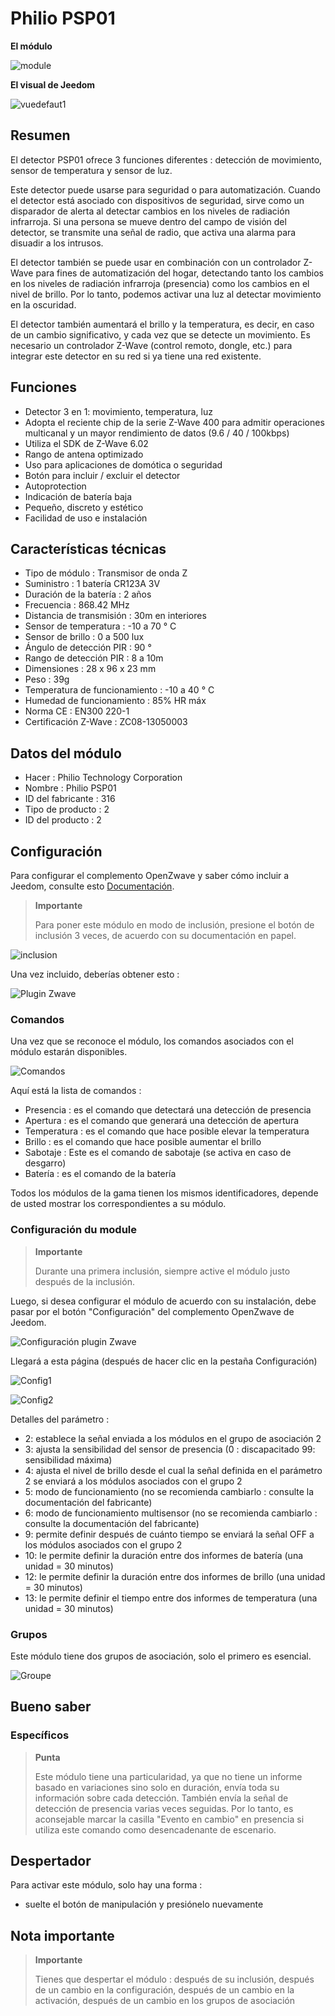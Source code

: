 # Philio PSP01

**El módulo**

![module](images/philio.psp01/module.jpg)

**El visual de Jeedom**

![vuedefaut1](images/philio.psp01/vuedefaut1.jpg)

## Resumen

El detector PSP01 ofrece 3 funciones diferentes : detección de movimiento, sensor de temperatura y sensor de luz.

Este detector puede usarse para seguridad o para automatización. Cuando el detector está asociado con dispositivos de seguridad, sirve como un disparador de alerta al detectar cambios en los niveles de radiación infrarroja. Si una persona se mueve dentro del campo de visión del detector, se transmite una señal de radio, que activa una alarma para disuadir a los intrusos.

El detector también se puede usar en combinación con un controlador Z-Wave para fines de automatización del hogar, detectando tanto los cambios en los niveles de radiación infrarroja (presencia) como los cambios en el nivel de brillo. Por lo tanto, podemos activar una luz al detectar movimiento en la oscuridad.

El detector también aumentará el brillo y la temperatura, es decir, en caso de un cambio significativo, y cada vez que se detecte un movimiento. Es necesario un controlador Z-Wave (control remoto, dongle, etc.) para integrar este detector en su red si ya tiene una red existente.

## Funciones

-   Detector 3 en 1: movimiento, temperatura, luz
-   Adopta el reciente chip de la serie Z-Wave 400 para admitir operaciones multicanal y un mayor rendimiento de datos (9.6 / 40 / 100kbps)
-   Utiliza el SDK de Z-Wave 6.02
-   Rango de antena optimizado
-   Uso para aplicaciones de domótica o seguridad
-   Botón para incluir / excluir el detector
-   Autoprotection
-   Indicación de batería baja
-   Pequeño, discreto y estético
-   Facilidad de uso e instalación

## Características técnicas

-   Tipo de módulo : Transmisor de onda Z
-   Suministro : 1 batería CR123A 3V
-   Duración de la batería : 2 años
-   Frecuencia : 868.42 MHz
-   Distancia de transmisión : 30m en interiores
-   Sensor de temperatura : -10 a 70 ° C
-   Sensor de brillo : 0 a 500 lux
-   Ángulo de detección PIR : 90 °
-   Rango de detección PIR : 8 a 10m
-   Dimensiones : 28 x 96 x 23 mm
-   Peso : 39g
-   Temperatura de funcionamiento : -10 a 40 ° C
-   Humedad de funcionamiento : 85% HR máx
-   Norma CE : EN300 220-1
-   Certificación Z-Wave : ZC08-13050003

## Datos del módulo

-   Hacer : Philio Technology Corporation
-   Nombre : Philio PSP01
-   ID del fabricante : 316
-   Tipo de producto : 2
-   ID del producto : 2

## Configuración

Para configurar el complemento OpenZwave y saber cómo incluir a Jeedom, consulte esto [Documentación](https://doc.jeedom.com/es_ES/plugins/automation%20protocol/openzwave/).

> **Importante**
>
> Para poner este módulo en modo de inclusión, presione el botón de inclusión 3 veces, de acuerdo con su documentación en papel.

![inclusion](images/philio.psp01/inclusion.jpg)

Una vez incluido, deberías obtener esto :

![Plugin Zwave](images/philio.psp01/information.jpg)

### Comandos

Una vez que se reconoce el módulo, los comandos asociados con el módulo estarán disponibles.

![Comandos](images/philio.psp01/commandes.jpg)

Aquí está la lista de comandos :

-   Presencia : es el comando que detectará una detección de presencia
-   Apertura : es el comando que generará una detección de apertura
-   Temperatura : es el comando que hace posible elevar la temperatura
-   Brillo : es el comando que hace posible aumentar el brillo
-   Sabotaje : Este es el comando de sabotaje (se activa en caso de desgarro)
-   Batería : es el comando de la batería

Todos los módulos de la gama tienen los mismos identificadores, depende de usted mostrar los correspondientes a su módulo.

### Configuración du module

> **Importante**
>
> Durante una primera inclusión, siempre active el módulo justo después de la inclusión.

Luego, si desea configurar el módulo de acuerdo con su instalación, debe pasar por el botón "Configuración" del complemento OpenZwave de Jeedom.

![Configuración plugin Zwave](images/plugin/bouton_configuration.jpg)

Llegará a esta página (después de hacer clic en la pestaña Configuración)

![Config1](images/philio.psp01/config1.jpg)

![Config2](images/philio.psp01/config2.jpg)

Detalles del parámetro :

-   2: establece la señal enviada a los módulos en el grupo de asociación 2
-   3: ajusta la sensibilidad del sensor de presencia (0 : discapacitado 99: sensibilidad máxima)
-   4: ajusta el nivel de brillo desde el cual la señal definida en el parámetro 2 se enviará a los módulos asociados con el grupo 2
-   5: modo de funcionamiento (no se recomienda cambiarlo : consulte la documentación del fabricante)
-   6: modo de funcionamiento multisensor (no se recomienda cambiarlo : consulte la documentación del fabricante)
-   9: permite definir después de cuánto tiempo se enviará la señal OFF a los módulos asociados con el grupo 2
-   10: le permite definir la duración entre dos informes de batería (una unidad = 30 minutos)
-   12: le permite definir la duración entre dos informes de brillo (una unidad = 30 minutos)
-   13: le permite definir el tiempo entre dos informes de temperatura (una unidad = 30 minutos)

### Grupos

Este módulo tiene dos grupos de asociación, solo el primero es esencial.

![Groupe](images/philio.psp01/groupe.jpg)

## Bueno saber

### Específicos

> **Punta**
>
> Este módulo tiene una particularidad, ya que no tiene un informe basado en variaciones sino solo en duración, envía toda su información sobre cada detección. También envía la señal de detección de presencia varias veces seguidas. Por lo tanto, es aconsejable marcar la casilla "Evento en cambio" en presencia si utiliza este comando como desencadenante de escenario.

## Despertador

Para activar este módulo, solo hay una forma :

-   suelte el botón de manipulación y presiónelo nuevamente

## Nota importante

> **Importante**
>
> Tienes que despertar el módulo : después de su inclusión, después de un cambio en la configuración, después de un cambio en la activación, después de un cambio en los grupos de asociación
